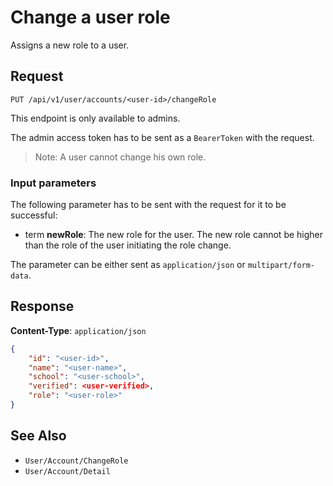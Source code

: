 # Change a user role

Assigns a new role to a user.

## Request

    PUT /api/v1/user/accounts/<user-id>/changeRole

This endpoint is only available to admins.

The admin access token has to be sent as a `BearerToken` with the request.

> Note: A user cannot change his own role.

### Input parameters

The following parameter has to be sent with the request for it to be successful:

- term **newRole**: The new role for the user. The new role cannot be higher than the role of the user initiating the role change.

The parameter can be either sent as `application/json` or `multipart/form-data`.

## Response

**Content-Type**: `application/json`

```json
{
    "id": "<user-id>",
    "name": "<user-name>",
    "school": "<user-school>",
    "verified": <user-verified>,
    "role": "<user-role>"
}
```

## See Also

* ``User/Account/ChangeRole``
* ``User/Account/Detail``
